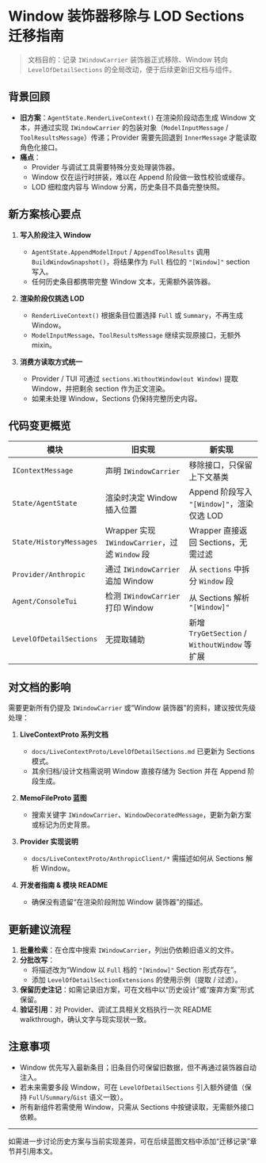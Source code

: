 # Window 装饰器移除与 LOD Sections 迁移指南

> 文档目的：记录 `IWindowCarrier` 装饰器正式移除、Window 转向 `LevelOfDetailSections` 的全局改动，便于后续更新旧文档与组件。

## 背景回顾

- **旧方案**：`AgentState.RenderLiveContext()` 在渲染阶段动态生成 Window 文本，并通过实现 `IWindowCarrier` 的包装对象（`ModelInputMessage` / `ToolResultsMessage`）传递；Provider 需要先回退到 `InnerMessage` 才能读取角色化接口。
- **痛点**：
  - Provider 与调试工具需要特殊分支处理装饰器。
  - Window 仅在运行时拼装，难以在 Append 阶段做一致性校验或缓存。
  - LOD 细粒度内容与 Window 分离，历史条目不具备完整快照。

## 新方案核心要点

1. **写入阶段注入 Window**
   - `AgentState.AppendModelInput` / `AppendToolResults` 调用 `BuildWindowSnapshot()`，将结果作为 `Full` 档位的 `"[Window]"` section 写入。
   - 任何历史条目都携带完整 Window 文本，无需额外装饰器。

2. **渲染阶段仅挑选 LOD**
   - `RenderLiveContext()` 根据条目位置选择 `Full` 或 `Summary`，不再生成 Window。
   - `ModelInputMessage`、`ToolResultsMessage` 继续实现原接口，无额外 mixin。

3. **消费方读取方式统一**
   - Provider / TUI 可通过 `sections.WithoutWindow(out Window)` 提取 Window，并把剩余 section 作为正文渲染。
   - 如果未处理 Window，Sections 仍保持完整历史内容。

## 代码变更概览

| 模块 | 旧实现 | 新实现 |
| --- | --- | --- |
| `IContextMessage` | 声明 `IWindowCarrier` | 移除接口，只保留上下文基类 |
| `State/AgentState` | 渲染时决定 Window 插入位置 | Append 阶段写入 `"[Window]"`，渲染仅选 LOD |
| `State/HistoryMessages` | Wrapper 实现 `IWindowCarrier`，过滤 `Window` 段 | Wrapper 直接返回 Sections，无需过滤 |
| `Provider/Anthropic` | 通过 `IWindowCarrier` 追加 Window | 从 `sections` 中拆分 `Window` 段 |
| `Agent/ConsoleTui` | 检测 `IWindowCarrier` 打印 Window | 从 Sections 解析 `"[Window]"` |
| `LevelOfDetailSections` | 无提取辅助 | 新增 `TryGetSection` / `WithoutWindow` 等扩展 |

## 对文档的影响

需要更新所有仍提及 `IWindowCarrier` 或“Window 装饰器”的资料，建议按优先级处理：

1. **LiveContextProto 系列文档**
   - `docs/LiveContextProto/LevelOfDetailSections.md` 已更新为 Sections 模式。
   - 其余归档/设计文档需说明 Window 直接存储为 Section 并在 Append 阶段生成。

2. **MemoFileProto 蓝图**
   - 搜索关键字 `IWindowCarrier`、`WindowDecoratedMessage`，更新为新方案或标记为历史背景。

3. **Provider 实现说明**
   - `docs/LiveContextProto/AnthropicClient/*` 需描述如何从 Sections 解析 Window。

4. **开发者指南 & 模块 README**
   - 确保没有遗留“在渲染阶段附加 Window 装饰器”的描述。

## 更新建议流程

1. **批量检索**：在仓库中搜索 `IWindowCarrier`，列出仍依赖旧语义的文件。
2. **分批改写**：
   - 将描述改为“Window 以 `Full` 档的 `"[Window]"` Section 形式存在”。
   - 添加 `LevelOfDetailSectionExtensions` 的使用示例（提取 / 过滤）。
3. **保留历史注记**：如需记录旧方案，可在文档中以“历史设计”或“废弃方案”形式保留。
4. **验证引用**：对 Provider、调试工具相关文档执行一次 README walkthrough，确认文字与现实现状一致。

## 注意事项

- Window 优先写入最新条目；旧条目仍可保留旧数据，但不再通过装饰器自动注入。
- 若未来需要多段 Window，可在 `LevelOfDetailSections` 引入额外键值（保持 `Full`/`Summary`/`Gist` 语义一致）。
- 所有新组件若需使用 Window，只需从 Sections 中按键读取，无需额外接口依赖。

---

如需进一步讨论历史方案与当前实现差异，可在后续蓝图文档中添加“迁移记录”章节并引用本文。
